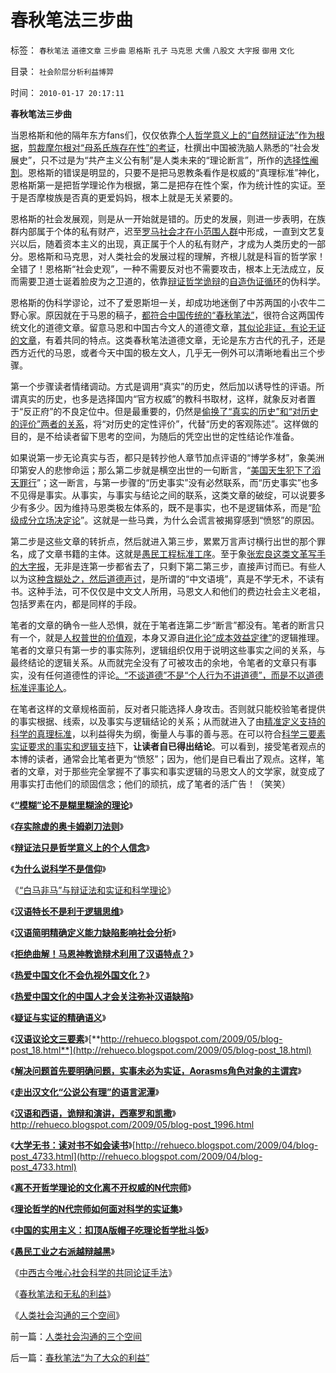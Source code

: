 # 春秋笔法三步曲

标签： `春秋笔法` `道德文章` `三步曲` `恩格斯` `孔子` `马克思` `犬儒` `八股文` `大字报` `御用` `文化` 

目录： `社会阶层分析利益博羿`

时间： `2010-01-17 20:17:11`

**春秋笔法三步曲**

当恩格斯和他的隔年东方fans们，仅仅依靠[个人哲学意义上的“自然辩证法”作为根据](../../../2010/1/9/“白马非马”与辩证法和实证和科学理论.md)，[剪裁摩尔根对“母系氏族存在性”的考证](../../../2009/4/27/从母系氏族观点看社会发展史缺乏科学根据.md)，杜撰出中国被洗脑人熟悉的“社会发展史”，只不过是为“共产主义公有制”是人类未来的“理论断言”，所作的[选择性阉割](../../../2009/10/17/主流经济学家的选择性阉割.md)。恩格斯的错误是明显的，只要不是把马恩教条看作是权威的“真理标准”神化，恩格斯第一是把哲学理论作为根据，第二是把存在性个案，作为统计性的实证。至于是否摩梭族是否真的更爱妈妈，根本上就是无关紧要的。

恩格斯的社会发展观，则是从一开始就是错的。历史的发展，则进一步表明，在族群内部属于个体的私有财产，迟至[罗马社会才在小范围人群](../../../2009/11/16/奴隶制社会和古罗马.md)中形成，一直到文艺复兴以后，随着资本主义的出现，真正属于个人的私有财产，才成为人类历史的一部分。恩格斯和马克思，对人类社会的发展过程的理解，齐根儿就是科盲的哲学家！全错了！恩格斯“社会史观”，一种不需要反对也不需要攻击，根本上无法成立，反而需要卫道士诞着脸皮为之卫道的，依靠[辩证哲学诡辩](../../../2010/1/9/“白马非马”与辩证法和实证和科学理论.md)的[自造伪证循环](../../../2009/12/30/自造伪证循环的马恩“历史唯物主义”.md)的伪科学。

恩格斯的伪科学谬论，过不了爱恩斯坦一关，却成功地迷倒了中苏两国的小农牛二野心家。原因就在于马恩的稿子，[都符合中国传统的“春秋笔法”](../../../2010/1/17/春秋笔法和无私的利益.md)，很符合这两国传统文化的道德文章。留意马恩和中国古今文人的道德文章，[其似论非证，有论无证的文章](../../../2010/1/15/中西古今唯心社会科学的共同论证手法.md)，有着共同的特点。这类春秋笔法道德文章，无论是东方古代的孔子，还是西方近代的马恩，或者今天中国的极左文人，几乎无一例外可以清晰地看出三个步骤。

第一个步骤读者情绪调动。方式是调用“真实”的历史，然后加以诱导性的评语。所谓真实的历史，也多是选择国内“官方权威”的教科书取材，这样，就象反对者置于“反正府”的不良定位中。但是最重要的，仍然是[偷换了“真实的历史”和“对历史的评价”两者的关系](../../../2010/1/17/春秋笔法和无私的利益.md)，将“对历史的定性评价”，代替“历史的客观陈述”。这样做的目的，是不给读者留下思考的空间，为随后的凭空出世的定性结论作准备。

如果说第一步无论真实与否，都只是转抄他人章节加点评语的“博学多材”，象美洲印第安人的悲惨命运；那么第二步就是横空出世的一句断言，“[美国天生犯下了滔天罪行](../../../2009/7/6/印第安传统文化在文明冲突中的节节抵抗中败退.md)”；这一断言，与第一步骤的“历史事实”没有必然联系，而“历史事实”也多不见得是事实。从事实，与事实与结论之间的联系，这类文章的破绽，可以说要多少有多少。因为维持马恩类极左体系的，既不是事实，也不是逻辑体系，而是“[阶级成分立场决定论](http://darthvad.blog.sohu.com/133469478.html)”。这就是一些马粪，为什么会谎言被揭穿感到“愤怒”的原因。

第二步是这些文章的转折点，然后就进入第三步，累累万言声讨横行出世的那个罪名，成了文章书籍的主体。这就是[愚民工程标准工序](../../../2009/7/27/实用主义的现代愚民制造业.md)。至于象[张宏良这类文革写手的大字报](http://blog.sina.com.cn/s/blog_5563a64d0100dkfr.html)，无非是连第一步都省去了，只剩下第二第三步，直接声讨而已。有些人以为这[种含糊处之，然后道德声讨](../../../2009/5/20/疑证与实证及汉议论文三要素论.md)，是所谓的“中文语境”，真是不学无术，不读有书。这种手法，可不仅仅是中文文人所用，马恩文人和他们的费边社会主义老祖，包括罗素在内，都是同样的手段。

笔者的文章的确令一些人恐惧，就在于笔者连第二步“断言”都没有。笔者的断言只有一个，就是[人权普世的价值观](../../../2009/7/11/接受人权普世的价值观利大于弊.md)，本身又源自[进化论“成本效益定律”](../../../2010/1/15/进化论本质规律就是成本效益定律.md)的逻辑推理。笔者的文章只有第一步的事实陈列，逻辑组织仅用于说明这些事实之间的关系，与最终结论的逻辑关系。从而就完全没有了可被攻击的余地，令笔者的文章只有事实，没有任何道德性的评论[。“不谈道德”不是“个人行为不讲道德”，而是不以道德标准评事论人](http://blog.sina.com.cn/s/blog_5563a64d0100c3aq.html)。

在笔者这样的文章规格面前，反对者只能选择人身攻击。否则就只能校验笔者提供的事实根据、线索，以及事实与逻辑结论的关系；从而就进入了由[精准定义支持的科学的真理标准](../../../2009/12/4/科学的真理标准和绝对的“真理标准”.md)，以利益得失为纲，衡量人与事的善与恶。在可以符合[科学三要素实证要求的事实和逻辑支持](../../../2009/6/18/科学不是理论！科学三要素包含波普尔证伪原则.md)下，**让读者自已得出结论**。可以看到，接受笔者观点的本博的读者，通常会比笔者更为“愤怒”；因为，他们是自已看出了观点。这样，笔者的文章，对于那些完全掌握不了事实和事实逻辑的马恩文人的文学家，就变成了用事实打击他们的顽固信念；他们的顽抗，成了笔者的活广告！（笑笑）

《[**“模糊”论不是糊里糊涂的理论**](../../../2010/1/5/“模糊”论不是糊里糊涂的理论.md)》

《[**存实除虚的奥卡姆剃刀法则**](../../../2010/1/5/存实除虚的奥卡姆剃刀法则.md)》

《[**辩证法只是哲学意义上的个人信念**](../../../2010/1/4/辩证法只是哲学意义上的个人信念.md)》

《[**为什么说科学不是信仰**](../../../2009/12/17/为什么科学不是信仰？为什么普价就是科学的发展观.md)》

《[“白马非马”与辩证法和实证和科学理论](../../../2010/1/9/“白马非马”与辩证法和实证和科学理论.md)》

《[**汉语特长不是利于逻辑思维**](../../../2009/5/11/汉语特点不在于协助逻辑思维.md)》

《[**汉语简明精确定义能力缺陷影响社会分析**](../../../2009/5/11/汉语特点不在于协助逻辑思维.md)》

《[**拒绝曲解！马恩神教诡辩术利用了汉语特点？**](../../../2009/5/12/汉语缺乏简明精确定义能力易被恶意曲解.md)》

《[**热爱中国文化不会仇视外国文化？**](../../../2009/5/15/热爱传统文化还是仇视中国文化？.md)》

《[**热爱中国文化的中国人才会关注弥补汉语缺陷**](../../../2009/5/18/热爱中国文化的国人才会关注弥补汉语的缺陷.md)》

《[**疑证与实证的精确语义**](../../../2009/5/19/疑证与实证的精确语义，及疑证从无.md)》

《[**汉语议论文三要素**](../../../2009/5/20/疑证与实证及汉议论文三要素论.md)》[**http://rehueco.blogspot.com/2009/05/blog-post_18.html**](http://rehueco.blogspot.com/2009/05/blog-post_18.html)

《[**解决问题首先要明确问题，实事未必为实证，Aorasms角色对象的主谓宾**](../../../2009/5/22/“实”未必为实证，认识对象角色的主谓宾.md)》

《[**走出汉文化“公说公有理”的语言泥潭**](../../../2009/5/25/走出汉文化“公说公有理”的语言泥潭.md)》

《[**汉语和西语，诡辩和演讲，西塞罗和凯撒**](../../../2009/6/1/汉语和西语，诡辩和演讲，西塞罗和凯撒.md)》http://rehueco.blogspot.com/2009/05/blog-post_1996.html

《[**大学无书：读对书不如会读书**](../../../2009/5/24/大学无书：读对书，不如会读书.md)》[http://rehueco.blogspot.com/2009/04/blog-post_4733.html](http://rehueco.blogspot.com/2009/04/blog-post_4733.html)

《[**离不开哲学理论的文化离不开权威的N代宗师**](../../../2009/7/27/离不开哲学理论的文化离不开权威的N代宗师.md)》

《[**理论哲学的N代宗师如何面对科学的实证集**](../../../2009/7/27/理论哲学的N代宗师如何面对科学的实证集.md)》

《[**中国的实用主义：扣顶A版帽子吃理论哲学批斗饭**](../../../2009/7/27/实用主义的现代愚民制造业.md)》

《[**愚民工业之右派越辩越黑**](../../../2009/7/27/可爱右派越辩越黑.md)》

《[中西古今唯心社会科学的共同论证手法](../../../2010/1/15/中西古今唯心社会科学的共同论证手法.md)》

《[春秋笔法和无私的利益](../../../2010/1/17/春秋笔法和无私的利益.md)》

《[人类社会沟通的三个空间](../../../2010/1/17/人类社会沟通的三个空间.md)》



前一篇：[人类社会沟通的三个空间](../../../2010/1/17/人类社会沟通的三个空间.md)

后一篇：[春秋笔法“为了大众的利益”](../../../2010/1/17/春秋笔法“为了大众的利益”.md)